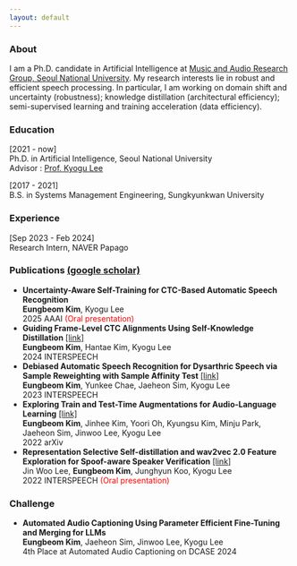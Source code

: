 ```yaml
---
layout: default
---
```

### About
I am a Ph.D. candidate in Artificial Intelligence at [Music and Audio Research Group, Seoul National University](https://snu-marg.notion.site). My research interests lie in robust and efficient speech processing. In particular, I am working on domain shift and uncertainty (robustness); knowledge distillation (architectural efficiency); semi-supervised learning and training acceleration (data efficiency).
  
### Education
[2021 - now]  
Ph.D. in Artificial Intelligence, Seoul National University  
Advisor : [Prof. Kyogu Lee](https://scholar.google.com/citations?user=Fk4jQFEAAAAJ&hl=en&oi=ao)

[2017 - 2021]  
B.S. in Systems Management Engineering, Sungkyunkwan University  

### Experience
[Sep 2023 - Feb 2024]  
Research Intern, NAVER Papago  

### Publications [(google scholar)](https://scholar.google.com/citations?hl=en&user=nxoqISsAAAAJ)
- **Uncertainty-Aware Self-Training for CTC-Based Automatic Speech Recognition**  
  __Eungbeom Kim__, Kyogu Lee  
  2025 AAAI <span style="color:red"> (Oral presentation) </span>
- **Guiding Frame-Level CTC Alignments Using Self-Knowledge Distillation** [[link]](https://arxiv.org/abs/2406.07909)  
  __Eungbeom Kim__, Hantae Kim, Kyogu Lee  
  2024 INTERSPEECH
- **Debiased Automatic Speech Recognition for Dysarthric Speech via Sample Reweighting with Sample Affinity Test** [[link]](https://arxiv.org/abs/2305.13108)  
  __Eungbeom Kim__, Yunkee Chae, Jaeheon Sim, Kyogu Lee  
  2023 INTERSPEECH
- **Exploring Train and Test-Time Augmentations for Audio-Language Learning** [[link]](https://arxiv.org/abs/2210.17143)  
  __Eungbeom Kim__, Jinhee Kim, Yoori Oh, Kyungsu Kim, Minju Park, Jaeheon Sim, Jinwoo Lee, Kyogu Lee  
  2022 arXiv
- **Representation Selective Self-distillation and wav2vec 2.0 Feature Exploration for Spoof-aware Speaker Verification** [[link]](https://arxiv.org/abs/2204.02639)  
  Jin Woo Lee, __Eungbeom Kim__, Junghyun Koo, Kyogu Lee  
  2022 INTERSPEECH <span style="color:red"> (Oral presentation) </span>

### Challenge
- **Automated Audio Captioning Using Parameter Efficient Fine-Tuning and Merging for LLMs**  
  __Eungbeom Kim__, Jaeheon Sim, Jinwoo Lee, Kyogu Lee  
  4th Place at Automated Audio Captioning on DCASE 2024
